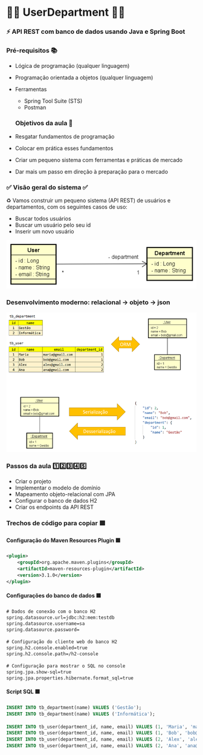 # 👨‍💻 UserDepartment 👨‍💻

### ⚡  API REST com banco de dados usando Java e Spring Boot

### Pré-requisitos 📚

- Lógica de programação (qualquer linguagem) 
- Programação orientada a objetos (qualquer linguagem)
- Ferramentas
  - Spring Tool Suite (STS)
  - Postman
  
  ### Objetivos da aula 📝

- Resgatar fundamentos de programação
- Colocar em prática esses fundamentos
- Criar um pequeno sistema com ferramentas e práticas de mercado
- Dar mais um passo em direção à preparação para o mercado

### ✅ Visão geral do sistema ✅

♻️ Vamos construir um pequeno sistema (API REST) de usuários e departamentos, com os seguintes casos de uso:

- Buscar todos usuários
- Buscar um usuário pelo seu id
- Inserir um novo usuário

![image](https://github.com/ViniciusSXavier999/Assets/blob/main/UserDepartment/dominio.png)

### Desenvolvimento moderno: relacional -> objeto -> json

![image](https://github.com/ViniciusSXavier999/Assets/blob/main/UserDepartment/objetos.png)

### Passos da aula 1️⃣2️⃣3️⃣4️⃣5️⃣

- Criar o projeto
- Implementar o modelo de domínio
- Mapeamento objeto-relacional com JPA
- Configurar o banco de dados H2
- Criar os endpoints da API REST

### Trechos de código para copiar 🟩

#### Configuração do Maven Resources Plugin 🟩

```xml
<plugin>
	<groupId>org.apache.maven.plugins</groupId>
	<artifactId>maven-resources-plugin</artifactId>
	<version>3.1.0</version>
</plugin>
```

#### Configurações do banco de dados 🟩

```
# Dados de conexão com o banco H2
spring.datasource.url=jdbc:h2:mem:testdb
spring.datasource.username=sa
spring.datasource.password=

# Configuração do cliente web do banco H2
spring.h2.console.enabled=true
spring.h2.console.path=/h2-console

# Configuração para mostrar o SQL no console
spring.jpa.show-sql=true
spring.jpa.properties.hibernate.format_sql=true
```

#### Script SQL 🟩

```sql
INSERT INTO tb_department(name) VALUES ('Gestão');
INSERT INTO tb_department(name) VALUES ('Informática');

INSERT INTO tb_user(department_id, name, email) VALUES (1, 'Maria', 'maria@gmail.com');
INSERT INTO tb_user(department_id, name, email) VALUES (1, 'Bob', 'bob@gmail.com');
INSERT INTO tb_user(department_id, name, email) VALUES (2, 'Alex', 'alex@gmail.com');
INSERT INTO tb_user(department_id, name, email) VALUES (2, 'Ana', 'ana@gmail.com');
```
